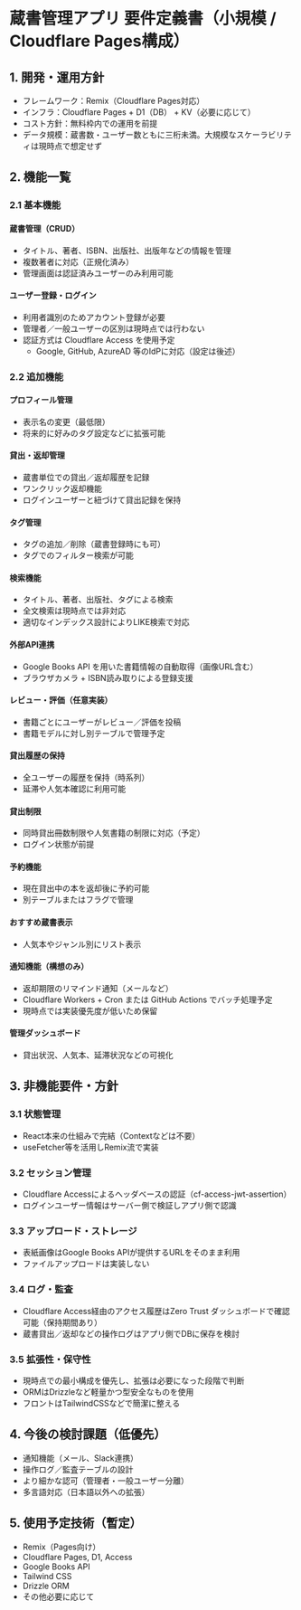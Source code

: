 # 蔵書管理アプリ 要件定義書（小規模 / Cloudflare Pages構成）

## 1. 開発・運用方針
- フレームワーク：Remix（Cloudflare Pages対応）
- インフラ：Cloudflare Pages + D1（DB） + KV（必要に応じて）
- コスト方針：無料枠内での運用を前提
- データ規模：蔵書数・ユーザー数ともに三桁未満。大規模なスケーラビリティは現時点で想定せず

## 2. 機能一覧

### 2.1 基本機能
#### 蔵書管理（CRUD）
- タイトル、著者、ISBN、出版社、出版年などの情報を管理
- 複数著者に対応（正規化済み）
- 管理画面は認証済みユーザーのみ利用可能

#### ユーザー登録・ログイン
- 利用者識別のためアカウント登録が必要
- 管理者／一般ユーザーの区別は現時点では行わない
- 認証方式は Cloudflare Access を使用予定
  - Google, GitHub, AzureAD 等のIdPに対応（設定は後述）

### 2.2 追加機能
#### プロフィール管理
- 表示名の変更（最低限）
- 将来的に好みのタグ設定などに拡張可能

#### 貸出・返却管理
- 蔵書単位での貸出／返却履歴を記録
- ワンクリック返却機能
- ログインユーザーと紐づけて貸出記録を保持

#### タグ管理
- タグの追加／削除（蔵書登録時にも可）
- タグでのフィルター検索が可能

#### 検索機能
- タイトル、著者、出版社、タグによる検索
- 全文検索は現時点では非対応
- 適切なインデックス設計によりLIKE検索で対応

#### 外部API連携
- Google Books API を用いた書籍情報の自動取得（画像URL含む）
- ブラウザカメラ + ISBN読み取りによる登録支援

#### レビュー・評価（任意実装）
- 書籍ごとにユーザーがレビュー／評価を投稿
- 書籍モデルに対し別テーブルで管理予定

#### 貸出履歴の保持
- 全ユーザーの履歴を保持（時系列）
- 延滞や人気本確認に利用可能

#### 貸出制限
- 同時貸出冊数制限や人気書籍の制限に対応（予定）
- ログイン状態が前提

#### 予約機能
- 現在貸出中の本を返却後に予約可能
- 別テーブルまたはフラグで管理

#### おすすめ蔵書表示
- 人気本やジャンル別にリスト表示

#### 通知機能（構想のみ）
- 返却期限のリマインド通知（メールなど）
- Cloudflare Workers + Cron または GitHub Actions でバッチ処理予定
- 現時点では実装優先度が低いため保留

#### 管理ダッシュボード
- 貸出状況、人気本、延滞状況などの可視化

## 3. 非機能要件・方針

### 3.1 状態管理
- React本来の仕組みで完結（Contextなどは不要）
- useFetcher等を活用しRemix流で実装

### 3.2 セッション管理
- Cloudflare Accessによるヘッダベースの認証（cf-access-jwt-assertion）
- ログインユーザー情報はサーバー側で検証しアプリ側で認識

### 3.3 アップロード・ストレージ
- 表紙画像はGoogle Books APIが提供するURLをそのまま利用
- ファイルアップロードは実装しない

### 3.4 ログ・監査
- Cloudflare Access経由のアクセス履歴はZero Trust ダッシュボードで確認可能（保持期間あり）
- 蔵書貸出／返却などの操作ログはアプリ側でDBに保存を検討

### 3.5 拡張性・保守性
- 現時点での最小構成を優先し、拡張は必要になった段階で判断
- ORMはDrizzleなど軽量かつ型安全なものを使用
- フロントはTailwindCSSなどで簡潔に整える

## 4. 今後の検討課題（低優先）
- 通知機能（メール、Slack連携）
- 操作ログ／監査テーブルの設計
- より細かな認可（管理者・一般ユーザー分離）
- 多言語対応（日本語以外への拡張）

## 5. 使用予定技術（暫定）
- Remix（Pages向け）
- Cloudflare Pages, D1, Access
- Google Books API
- Tailwind CSS
- Drizzle ORM
- その他必要に応じて

